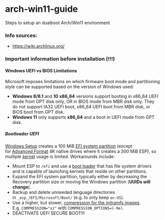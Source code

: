 # arch-win11-guide
Steps to setup an dualboot Arch/Win11 environment 

### Info sources:
- https://wiki.archlinux.org/

### Important information before installation (!!!)
#### Windows UEFI vs BIOS Limitations

Microsoft imposes limitations on which firmware boot mode and partitioning style can be supported based on the version of Windows used:

- **Windows 8/8.1** and **10** **x86_64** versions support booting in x86_64 UEFI mode from GPT disk only, OR in BIOS mode from MBR disk only. They do not support IA32 UEFI boot, x86_64 UEFI boot from MBR disk, or BIOS boot from GPT disk.
- **Windows 11** only supports **x86_64** and a boot in UEFI mode from GPT disk.

##### Bootloader UEFI

[Windows Setup](https://en.wikipedia.org/wiki/Windows_Setup "wikipedia:Windows Setup") creates a 100 MiB [EFI system partition](https://wiki.archlinux.org/title/EFI_system_partition "EFI system partition") (except for [Advanced Format](https://wiki.archlinux.org/title/Advanced_Format "Advanced Format") 4K native drives where it creates a 300 MiB ESP), so multiple [kernel](https://wiki.archlinux.org/title/Kernel "Kernel") usage is limited. Workarounds include:

- Mount ESP to `/efi` and use a [boot loader](https://wiki.archlinux.org/title/Boot_loader "Boot loader") that has file system drivers and is capable of launching kernels that reside on other partitions.
- Expand the EFI system partition, typically either by decreasing the Recovery partition size or moving the Windows partition (**UUIDs will change**).
- Backup and delete unneeded language directories in `_esp_/EFI/Microsoft/Boot/` (e.g. to only keep `en-US`).
- Use a higher, but slower, [compression for the initramfs images](https://wiki.archlinux.org/title/Mkinitcpio#COMPRESSION "Mkinitcpio"). E.g. `COMPRESSION="xz"` with `COMPRESSION_OPTIONS=(-9e)`.
- DEACTIVATE UEFI SECURE BOOT!!!
